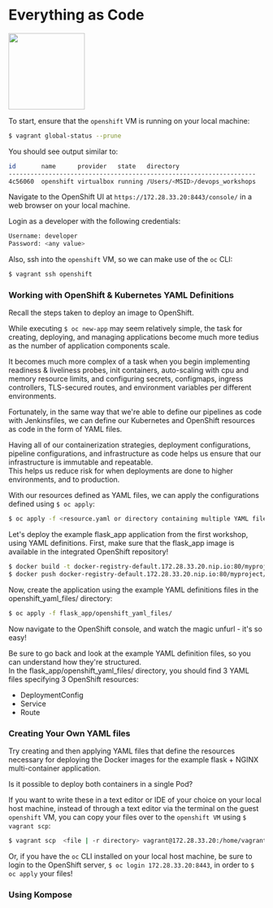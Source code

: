 # Everything as Code

<img src="images/jenkins.png" width="150">

To start, ensure that the `openshift` VM is running on your local machine:
```bash
$ vagrant global-status --prune
```
You should see output similar to:
```sh
id       name      provider   state   directory
--------------------------------------------------------------------
4c56060  openshift virtualbox running /Users/<MSID>/devops_workshops
```

Navigate to the OpenShift UI at `https://172.28.33.20:8443/console/` in a web browser on your local machine.

Login as a developer with the following credentials:
```sh
Username: developer
Password: <any value>
```

Also, ssh into the `openshift` VM, so we can make use of the `oc` CLI:
```bash
$ vagrant ssh openshift
```

### Working with OpenShift & Kubernetes YAML Definitions

Recall the steps taken to deploy an image to OpenShift.  

While executing `$ oc new-app` may seem relatively simple, the task for creating, deploying, 
and managing applications become much more tedius as the number of application components scale.

It becomes much more complex of a task when you begin implementing readiness & liveliness probes, init containers, 
auto-scaling with cpu and memory resource limits,
and configuring secrets, configmaps, ingress controllers, TLS-secured routes, and environment variables per different environments.

Fortunately, in the same way that we're able to define our pipelines as code with Jenkinsfiles,
we can define our Kubernetes and OpenShift resources as code in the form of YAML files.

Having all of our containerization strategies, deployment configurations, pipeline configurations, and infrastructure as
code helps us ensure that our infrastructure is immutable and repeatable.  
This helps us reduce risk for when deployments are done to higher environments, and to production.

With our resources defined as YAML files, we can apply the configurations defined using `$ oc apply`:

```bash
$ oc apply -f <resource.yaml or directory containing multiple YAML files>
```

Let's deploy the example flask_app application from the first workshop, using YAML definitions.
First, make sure that the flask_app image is available in the integrated OpenShift repository!  
```bash
$ docker build -t docker-registry-default.172.28.33.20.nip.io:80/myproject/flask-app:1.0.0 flask_app/
$ docker push docker-registry-default.172.28.33.20.nip.io:80/myproject/flask-app:1.0.0
```

Now, create the application using the example YAML definitions files in the openshift_yaml_files/ directory:
```bash
$ oc apply -f flask_app/openshift_yaml_files/
```

Now navigate to the OpenShift console, and watch the magic unfurl - it's so easy!

Be sure to go back and look at the example YAML definition files, so you can understand how they're structured.  
In the flask_app/openshift_yaml_files/ directory, you should find 3 YAML files specifying 3 OpenShift resources:
- DeploymentConfig
- Service
- Route



### Creating Your Own YAML files

Try creating and then applying YAML files that define the resources necessary for deploying
the Docker images for the example flask + NGINX multi-container application.

Is it possible to deploy both containers in a single Pod?





If you want to write these in a text editor or IDE of your choice on your local host machine, 
instead of through a text editor via the terminal on the guest `openshift` VM, 
you can copy your files over to the `openshift VM` using `$ vagrant scp`:

```bash
$ vagrant scp  <file | -r directory> vagrant@172.28.33.20:/home/vagrant/
```

Or, if you have the `oc` CLI installed on your local host machine,
be sure to login to the OpenShift server, `$ oc login 172.28.33.20:8443`, in order to `$ oc apply` your files!



### Using Kompose


